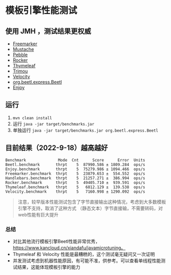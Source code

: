 # 模板引擎性能测试


## 使用 JMH ，测试结果更权威 

* [Freemarker](http://freemarker.org/)
* [Mustache](https://github.com/spullara/mustache.java)
* [Pebble](http://www.mitchellbosecke.com/pebble)
* [Rocker](https://github.com/fizzed/rocker)
* [Thymeleaf](http://www.thymeleaf.org/)
* [Trimou](http://trimou.org/)
* [Velocity](http://velocity.apache.org/)
* [org.beetl.express.Beetl](http://ibeetl.com/)
* [Enjoy](http://jfinal.com/)

## 运行


1. `mvn clean install`
2. 运行 `java -jar target/benchmarks.jar`
3. 单独运行 `java -jar target/benchmarks.jar org.beetl.express.Beetl`



## 目前结果（2022-9-18）越高越好
```
Benchmark              Mode  Cnt      Score      Error  Units
Beetl.benchmark       thrpt    5  87990.586 ± 1809.284  ops/s
Enjoy.benchmark       thrpt    5  75279.986 ± 1094.466  ops/s
Freemarker.benchmark  thrpt    5  23879.653 ±  554.552  ops/s
Handlebars.benchmark  thrpt    5  21257.271 ±  386.994  ops/s
Rocker.benchmark      thrpt    5  49405.710 ±  939.591  ops/s
Thymeleaf.benchmark   thrpt    5   6812.129 ±  139.538  ops/s
Velocity.benchmark    thrpt    5   7160.998 ± 1290.092  ops/s
```
> 注意，较早版本性能测试包含了字节直接输出这种情况，考虑到大多数模板引擎不支持，取消了这种方式
> （静态文本）字节直接输，不需要转码，对web性能有巨大提升

### 总结

* 对比其他流行模板引擎Beetl性能非常优秀， https://www.kancloud.cn/xiandafu/javamicrotuning。
* Thymeleaf 和 Velocity 性能是最糟糕的，这个测试毫无疑问又一次证明
* 并发测试考虑到机器性能原因，有可能不准，供参考。可以查看单线程性能测试结果，这能体现模板引擎的能力



